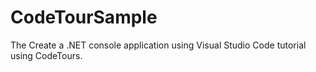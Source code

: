 # CodeTourSample
The Create a .NET console application using Visual Studio Code tutorial using CodeTours.
